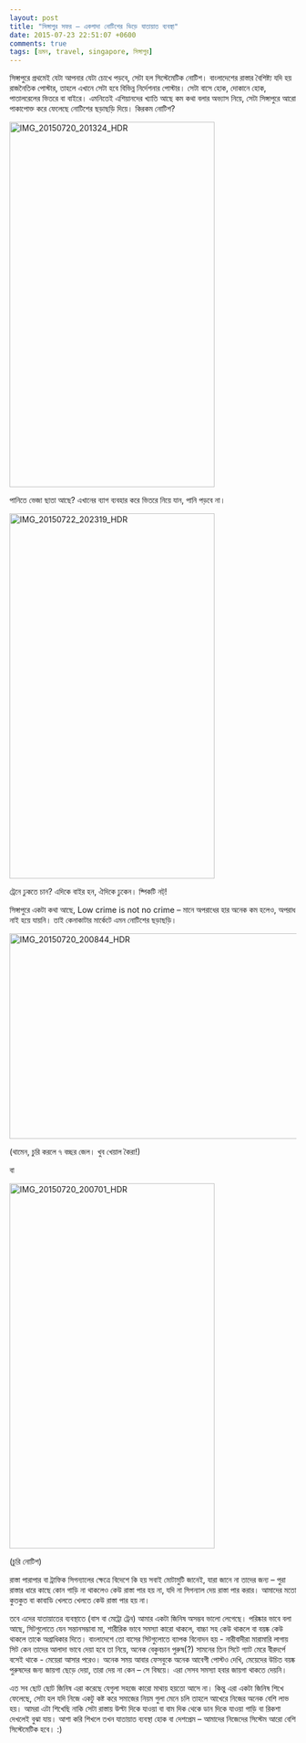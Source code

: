 ```yaml
---
layout: post
title: "সিঙ্গাপুর সফর – একগাদা নোটিশের ভিড়ে যাতায়াত ব্যবস্থা"
date: 2015-07-23 22:51:07 +0600
comments: true
tags: [ভ্রমন, travel, singapore, সিঙ্গাপুর]
---
```


সিঙ্গাপুরে প্রথমেই যেটা আপনার যেটা চোখে পড়বে, সেটা হল সিস্টেমেটিক নোটিশ। বাংলাদেশের রাস্তার বৈশিষ্ট্য যদি হয় রাজনৈতিক পোস্টার, তাহলে এখানে সেটা হবে বিভিন্ন নির্দেশনার পোস্টার। সেটা বাসে হোক, দোকানে হোক, পাতালরেলের ভিতরে বা বাইরে। এমনিতেই এশিয়ানদের খ্যাতি আছে কম কথা বলার অভ্যাস নিয়ে, সেটা সিঙ্গাপুরে আরো পাকাপোক্ত করে ফেলেছে নোটিশের ছড়াছড়ি দিয়ে। কিরকম ন‌োটিশ?
<!-- more -->
<a data-flickr-embed="true" href="https://www.flickr.com/photos/lordamit/19946608905/in/photostream/" title="IMG_20150720_201324_HDR"><img src="https://farm4.staticflickr.com/3804/19946608905_13fe753bf0_z.jpg" width="360" height="640" alt="IMG_20150720_201324_HDR"></a><script async src="//embedr.flickr.com/assets/client-code.js" charset="utf-8"></script>

পানিতে ভেজা ছাতা আছে? এখানের ব্যাগ ব্যবহার করে ভিতরে নিয়ে যান, পানি পড়বে না।

<a data-flickr-embed="true" href="https://www.flickr.com/photos/lordamit/19758560298/in/photostream/" title="IMG_20150722_202319_HDR"><img src="https://farm1.staticflickr.com/445/19758560298_99f04b57dd_z.jpg" width="360" height="640" alt="IMG_20150722_202319_HDR"></a><script async src="//embedr.flickr.com/assets/client-code.js" charset="utf-8"></script>

ট্রেনে ঢুকতে চান? এদিকে বাইর হন, ঐদিকে ঢুকেন। ষ্পিকটি নট‍্!

সিঙ্গাপুরে একটা কথা আছে, Low crime is not no crime – মানে অপরাধের হার অনেক কম হলেও, অপরাধ নাই হয়ে যায়নি। তাই কেনাকাটার মার্কেটে এমন নোটিশের ছড়াছড়ি।

<a data-flickr-embed="true" href="https://www.flickr.com/photos/lordamit/19758570200/in/dateposted/" title="IMG_20150720_200844_HDR"><img src="https://farm4.staticflickr.com/3716/19758570200_0ecc84ed67_z.jpg" width="640" height="360" alt="IMG_20150720_200844_HDR"></a><script async src="//embedr.flickr.com/assets/client-code.js" charset="utf-8"></script>

(থামেন, চুরি করলে ৭ বচ্ছর জেল। খুব খেয়াল কৈরা!)


বা

<a data-flickr-embed="true" href="https://www.flickr.com/photos/lordamit/19323949244/in/photostream/" title="IMG_20150720_200701_HDR"><img src="https://farm1.staticflickr.com/482/19323949244_71f8099dfa_z.jpg" width="360" height="640" alt="IMG_20150720_200701_HDR"></a><script async src="//embedr.flickr.com/assets/client-code.js" charset="utf-8"></script>

(চুরি নোটিশ)


রাস্তা পারাপার বা ট্রাফিক সিগন্যালের ক্ষেত্রে বিদেশে কি হয় সবাই মোটামুটি জানেই, যারা জানে না তাদের জন্য – পুরা রাস্তার ধারে কাছে কোন গাড়ি না থাকলেও কেউ রাস্তা পার হয় না, যদি না সিগন্যাল দেয় রাস্তা পার করার। আমাদের মতো কুতকুত বা কাবাডি খেলতে খেলতে কেউ রাস্তা পার হয় না।

তবে এদের যাতায়াতের ব্যবস্থাতে (বাস বা মেট্রো ট্রেন) আমার একটা জিনিষ অসম্ভব ভালো লেগেছে। পরিষ্কার ভাবে বলা আছে, সিটগুলোতে যেন সন্তানসম্ভাবা মা, শারীরিক ভাবে সমস্যা কারো থাকলে, বাচ্চা সহ কেউ থাকলে বা বয়ষ্ক কেউ থাকলে তাকে অগ্রাধিকার দিতে। বাংলাদেশে তো বাসের সিটগুলোতে ব্যাপক বিনোদন হয় - নারীবাদীরা মারামারি লাগায় সিট কেন তাদের আলাদা ভাবে দেয়া হবে তা নিয়ে, অনেক বেকুবচান পুরুষ(?) সামনের তিন সিটে গ্যাট মেরে বীরদর্পে বসেই থাকে - মেয়েরা আসার পরেও। অনেক সময় আবার ফেসবুকে অনেক আবেগী পোস্টও দেখি, মেয়েদের উচিত বয়ষ্ক পুরুষদের জন্য জায়গা ছেড়ে দেয়া, তারা দেয় না কেন – সে বিষয়ে। এরা সেসব সমস্যা হবার জায়গা থাকতে দেয়নি।

এত সব ছোট ছোট জিনিষ এরা করেছে যেগুলা সহজে কারো মাথায় হয়তো আসে না। কিন্তু এরা একটা জিনিষ শিখে ফেলেছে, সেটা হল যদি নিজে একটু কষ্ট করে সমাজের নিয়ম গুলা মেনে চলি তাহলে আখেরে নিজের অনেক বেশি লাভ হয়। আমরা এটা শিখেছি নাকি সেটা রাস্তায় উল্টা দিকে যাওয়া বা বাম দিক থেকে ডান দিকে যাওয়া গাড়ি বা রিকশা দেখলেই বুঝা যায়। আশা করি শিখলে তখন যাতায়াত ব্যবস্থা হোক বা দেশপ্রেম – আমাদের নিজেদের সিস্টেম আরো বেশি সিস্টেমেটিক হবে। :)
